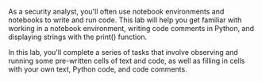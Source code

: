 As a security analyst, you'll often use notebook environments and notebooks to write and run code. This lab will help you get familiar with working in a notebook environment, writing code comments in Python, and displaying strings with the print() function.

In this lab, you'll complete a series of tasks that involve observing and running some pre-written cells of text and code, as well as filling in cells with your own text, Python code, and code comments.
